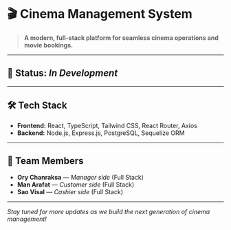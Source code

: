 # 🎬 Cinema Management System

> **A modern, full-stack platform for seamless cinema operations and movie bookings.**

---

## 🚧 Status: _In Development_

---

## 🛠️ Tech Stack

- **Frontend:** React, TypeScript, Tailwind CSS, React Router, Axios
- **Backend:** Node.js, Express.js, PostgreSQL, Sequelize ORM

---

## 👥 Team Members

- **Ory Chanraksa** — _Manager side_ (Full Stack)
- **Man Arafat** — _Customer side_ (Full Stack)
- **Sao Visal** — _Cashier side_ (Full Stack)

---

_Stay tuned for more updates as we build the next generation of cinema management!_
